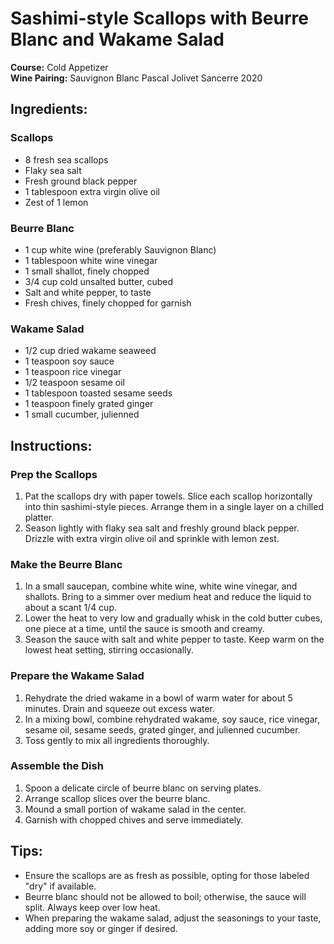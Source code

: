 # Sashimi-style Scallops with Beurre Blanc and Wakame Salad

**Course:** Cold Appetizer  
**Wine Pairing:** Sauvignon Blanc Pascal Jolivet Sancerre 2020

## Ingredients:

### Scallops
- 8 fresh sea scallops
- Flaky sea salt
- Fresh ground black pepper
- 1 tablespoon extra virgin olive oil
- Zest of 1 lemon

### Beurre Blanc
- 1 cup white wine (preferably Sauvignon Blanc)
- 1 tablespoon white wine vinegar
- 1 small shallot, finely chopped
- 3/4 cup cold unsalted butter, cubed
- Salt and white pepper, to taste
- Fresh chives, finely chopped for garnish

### Wakame Salad
- 1/2 cup dried wakame seaweed
- 1 teaspoon soy sauce
- 1 teaspoon rice vinegar
- 1/2 teaspoon sesame oil
- 1 tablespoon toasted sesame seeds
- 1 teaspoon finely grated ginger
- 1 small cucumber, julienned

## Instructions:

### Prep the Scallops
1. Pat the scallops dry with paper towels. Slice each scallop horizontally into thin sashimi-style pieces. Arrange them in a single layer on a chilled platter.
2. Season lightly with flaky sea salt and freshly ground black pepper. Drizzle with extra virgin olive oil and sprinkle with lemon zest.

### Make the Beurre Blanc
1. In a small saucepan, combine white wine, white wine vinegar, and shallots. Bring to a simmer over medium heat and reduce the liquid to about a scant 1/4 cup.
2. Lower the heat to very low and gradually whisk in the cold butter cubes, one piece at a time, until the sauce is smooth and creamy.
3. Season the sauce with salt and white pepper to taste. Keep warm on the lowest heat setting, stirring occasionally.

### Prepare the Wakame Salad
1. Rehydrate the dried wakame in a bowl of warm water for about 5 minutes. Drain and squeeze out excess water.
2. In a mixing bowl, combine rehydrated wakame, soy sauce, rice vinegar, sesame oil, sesame seeds, grated ginger, and julienned cucumber.
3. Toss gently to mix all ingredients thoroughly.

### Assemble the Dish
1. Spoon a delicate circle of beurre blanc on serving plates.
2. Arrange scallop slices over the beurre blanc.
3. Mound a small portion of wakame salad in the center.
4. Garnish with chopped chives and serve immediately.

## Tips:
- Ensure the scallops are as fresh as possible, opting for those labeled "dry" if available.
- Beurre blanc should not be allowed to boil; otherwise, the sauce will split. Always keep over low heat.
- When preparing the wakame salad, adjust the seasonings to your taste, adding more soy or ginger if desired.